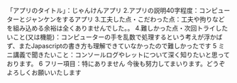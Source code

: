 「アプリのタイトル」：じゃんけんアプリ
2.アプリの説明40字程度：コンピューターとジャンケンをするアプリ
3.工夫した点・こだわった点：工夫や拘りなどを組み込める余裕は全くありませんでした。。
4.難しかった点・次回トライしたいこと(又は機能)：コンピューターの手を乱数で処理するという考えが浮かばず、またJapascriptの書き方も理解できていなかったので難しかったです
5 ミニ講義で聞きたいこと：コンソールログやレットについて深く知りたいと思っております。
6 フリー項目：特にありません
今後も努力してまいります。どうぞよろしくお願いいたします
